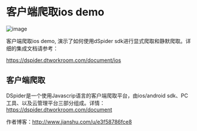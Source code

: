 # 客户端爬取ios demo
 ![image](https://github.com/wendux/DSpiderDemo-ios/raw/master/dspider-demon/1.png)

客户端爬取ios demo, 演示了如何使用dSpider sdk进行显式爬取和静默爬取。详细的集成文档请参考：

https://dspider.dtworkroom.com/document/ios

## 客户端爬取

DSpider是一个使用Javascrip语言的客户端爬取平台，由ios/android sdk、PC工具、以及云管理平台三部分组成。详情：https://dspider.dtworkroom.com/document

作者博客：http://www.jianshu.com/u/e3f58786fce8